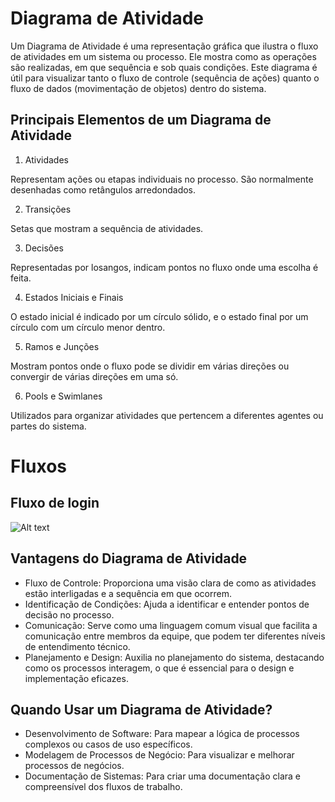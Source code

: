 # Diagrama de Atividade

Um Diagrama de Atividade é uma representação gráfica que ilustra o fluxo de atividades em um sistema ou processo. Ele mostra como as operações são realizadas, em que sequência e sob quais condições. Este diagrama é útil para visualizar tanto o fluxo de controle (sequência de ações) quanto o fluxo de dados (movimentação de objetos) dentro do sistema.

## Principais Elementos de um Diagrama de Atividade

1. Atividades

Representam ações ou etapas individuais no processo. São normalmente desenhadas como retângulos arredondados.

2. Transições

Setas que mostram a sequência de atividades.

3. Decisões

Representadas por losangos, indicam pontos no fluxo onde uma escolha é feita.

4. Estados Iniciais e Finais

O estado inicial é indicado por um círculo sólido, e o estado final por um círculo com um círculo menor dentro.

5. Ramos e Junções

Mostram pontos onde o fluxo pode se dividir em várias direções ou convergir de várias direções em uma só.

6. Pools e Swimlanes

Utilizados para organizar atividades que pertencem a diferentes agentes ou partes do sistema.

# Fluxos

## Fluxo de login

![Alt text](../../../../Assets/DiagramaAtividades/login.jpeg)

## Vantagens do Diagrama de Atividade

- Fluxo de Controle: Proporciona uma visão clara de como as atividades estão interligadas e a sequência em que ocorrem.
- Identificação de Condições: Ajuda a identificar e entender pontos de decisão no processo.
- Comunicação: Serve como uma linguagem comum visual que facilita a comunicação entre membros da equipe, que podem ter diferentes níveis de entendimento técnico.
- Planejamento e Design: Auxilia no planejamento do sistema, destacando como os processos interagem, o que é essencial para o design e implementação eficazes.

## Quando Usar um Diagrama de Atividade?

- Desenvolvimento de Software: Para mapear a lógica de processos complexos ou casos de uso específicos.
- Modelagem de Processos de Negócio: Para visualizar e melhorar processos de negócios.
- Documentação de Sistemas: Para criar uma documentação clara e compreensível dos fluxos de trabalho.
